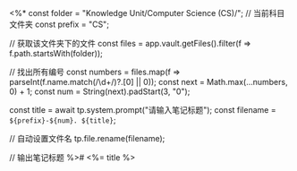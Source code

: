 <%*
const folder = "Knowledge Unit/Computer Science (CS)/"; // 当前科目文件夹
const prefix = "CS";

// 获取该文件夹下的文件
const files = app.vault.getFiles().filter(f => f.path.startsWith(folder));

// 找出所有编号
const numbers = files.map(f => parseInt(f.name.match(/\d+/)?.[0] || 0));
const next = Math.max(...numbers, 0) + 1;
const num = String(next).padStart(3, "0");

const title = await tp.system.prompt("请输入笔记标题");
const filename = `${prefix}-${num}. ${title}`;

// 自动设置文件名
tp.file.rename(filename);

// 输出笔记标题
%># <%= title %>

